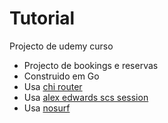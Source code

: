 # Tutorial

Projecto de udemy curso

- Projecto de bookings e reservas
- Construido em Go
- Usa [chi router](https://github.com/go-chi/chi)
- Usa [alex edwards scs session](https://github.com/alexedwards/scs/v2)
- Usa [nosurf](Https://github.com/justinas/nosurf)
